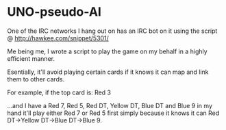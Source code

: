 # UNO-pseudo-AI

One of the IRC networks I hang out on has an IRC bot on it using the script @ http://hawkee.com/snippet/5301/

Me being me, I wrote a script to play the game on my behalf in a highly efficient manner.

Esentially, it'll avoid playing certain cards if it knows it can map and link them to other cards.

For example, if the top card is: Red 3

...and I have a Red 7, Red 5, Red DT, Yellow DT, Blue DT and Blue 9 in my hand it'll play either Red 7 or Red 5 first simply because it knows it can Red DT->Yellow DT->Blue DT->Blue 9.

